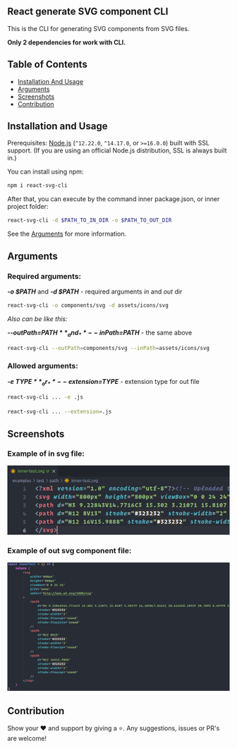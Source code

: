 ## React generate SVG component CLI

This is the CLI for generating SVG components from SVG files.

**Only 2 dependencies for work with CLI.**

## Table of Contents

-   [Installation And Usage](#installation-and-usage)
-   [Arguments](#arguments)
-   [Screenshots](#screenshots)
-   [Contribution](#contribution)

## <a name="installation-and-usage"></a>Installation and Usage

Prerequisites: [Node.js](https://nodejs.org/) (`^12.22.0`, `^14.17.0`, or `>=16.0.0`) built with SSL support. (If you are using an official Node.js distribution, SSL is always built in.)

You can install using npm:

```sh
npm i react-svg-cli
```

After that, you can execute by the command inner package.json, or inner project folder:

```sh
react-svg-cli -d $PATH_TO_IN_DIR -o $PATH_TO_OUT_DIR
```

See the [Arguments](#arguments) for more information.

## <a name="arguments"></a>Arguments

### **Required arguments:**

_**-o $PATH**_ and _**-d $PATH**_ - required arguments _in_ and _out_ dir

```sh
react-svg-cli -o components/svg -d assets/icons/svg
```

_Also can be like this:_

_**--outPath=$PATH**_ and _**--inPath=$PATH**_ - the same above

```sh
react-svg-cli --outPath=components/svg --inPath=assets/icons/svg
```

### **Allowed arguments:**

_**-e $TYPE**_ or _**--extension=$TYPE**_ - extension type for out file

```sh
react-svg-cli ... -e .js

react-svg-cli ... --extension=.js
```

## <a name="screenshots"></a>Screenshots

### Example of in svg file:

![Alt text](/assets/inSvg.png 'Optional Title')

### Example of out svg component file:

![Alt text](/assets/outComponent.png 'Optional Title')

## <a name="contribution"></a>Contribution

Show your ❤️ and support by giving a ⭐. Any suggestions, issues or PR's are welcome!
